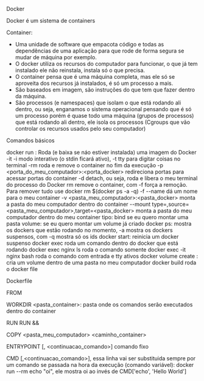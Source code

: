 Docker

Docker é um sistema de containers

Container:
- Uma unidade de software que empacota código e todas as dependências de uma aplicação para que rode de forma segura se mudar de máquina por exemplo.
- O docker utiliza os recursos do computador para funcionar, o que já tem instalado ele não reinstala, instala só o que precisa.
- O container pensa que é uma máquina completa, mas ele só se aproveita dos recursos já instalados, é só um processo a mais.
- São baseados em imagem, são instruções do que tem que fazer dentro da máquina.
- São processos (e namespaces) que isolam o que está rodando ali dentro, ou seja, enganamos o sistema operacional pensando que é só um processo porém é quase todo uma máquina (grupos de processos) que está rodando ali dentro, ele isola os processos (Cgroups que vão controlar os recursos usados pelo seu computador)

Comandos básicos

docker run <opcoes> <imagem>: Roda (e baixa se náo estiver instalada) uma imagem do Docker
    -it -i modo interativo (o stdin ficará ativo), -t tty para digitar coisas no terminal 
    -rm roda e remove o container no fim da execução
    -p <porta_do_meu_computador>:<porta_docker> redireciona portas para acessar portas do container
    -d detach, ou seja, roda e libera o meu terminal do processo do Docker
    rm <id ou nome> remove o container, com -f força a remoção. Para remover tudo use docker rm $(docker ps -a -q) -f
    --name dá um nome para o meu container
    -v <pasta_meu_computador>:<pasta_docker> monta a pasta do meu computador dentro do container
    --mount type=<tipo>,source=<pasta_meu_computador>,target=<pasta_docker> monta a pasta do meu computador dentro do meu container
        tipo: bind se eu quero montar uma pasta
        volume: se eu quero montar um volume já criado
docker ps: mostra os dockers que estão rodando no momento, 
    -a mostra os dockers suspensos, com -q mostra só os ids
docker start: reinicia um docker suspenso
docker exec roda um comando dentro do docker que está rodando 
        docker exec nginx ls roda o comando somente
        docker exec -it nginx bash roda o comando com entrada e tty ativos
docker volume create <volume>: cria um volume dentro de uma pasta no meu computador
docker build <caminho> roda o docker file

Dockerfile

FROM <baseimage>

WORKDIR <pasta_container>: pasta onde os comandos serão executados dentro do container

RUN <comandos>
RUN <comando> && \
    <comando>

COPY <pasta_meu_computador> <caminho_container>

ENTRYPOINT [<comando>, <continuacao_comando>] comando fixo

CMD [<comando>,<continuacao_comando>], essa linha vai ser substituida sempre por um comando se passada na hora da execução (comando variável):
    docker run --rm <container> echo "oi", ele mostra oi ao invés de CMD['echo', 'Hello World']

